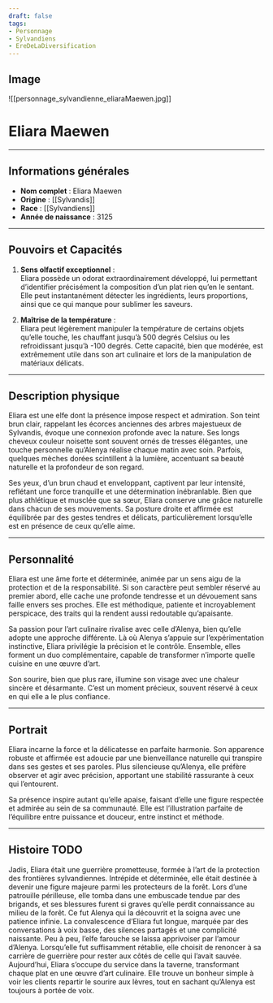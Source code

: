 ```yaml
---
draft: false
tags:
- Personnage
- Sylvandiens
- EreDeLaDiversification
---
```


## **Image**

![[personnage_sylvandienne_eliaraMaewen.jpg]]

# **Eliara Maewen**

---

## **Informations générales**
- **Nom complet** : Eliara Maewen  
- **Origine** : [[Sylvandis]]  
- **Race** : [[Sylvandiens]]  
- **Année de naissance** : 3125  

---

## **Pouvoirs et Capacités**
1. **Sens olfactif exceptionnel** :  
   Eliara possède un odorat extraordinairement développé, lui permettant d’identifier précisément la composition d’un plat rien qu’en le sentant. Elle peut instantanément détecter les ingrédients, leurs proportions, ainsi que ce qui manque pour sublimer les saveurs.  

2. **Maîtrise de la température** :  
   Eliara peut légèrement manipuler la température de certains objets qu’elle touche, les chauffant jusqu’à 500 degrés Celsius ou les refroidissant jusqu’à -100 degrés. Cette capacité, bien que modérée, est extrêmement utile dans son art culinaire et lors de la manipulation de matériaux délicats.

---

## **Description physique**
Eliara est une elfe dont la présence impose respect et admiration. Son teint brun clair, rappelant les écorces anciennes des arbres majestueux de Sylvandis, évoque une connexion profonde avec la nature. Ses longs cheveux couleur noisette sont souvent ornés de tresses élégantes, une touche personnelle qu’Alenya réalise chaque matin avec soin. Parfois, quelques mèches dorées scintillent à la lumière, accentuant sa beauté naturelle et la profondeur de son regard.  

Ses yeux, d’un brun chaud et enveloppant, captivent par leur intensité, reflétant une force tranquille et une détermination inébranlable. Bien que plus athlétique et musclée que sa sœur, Eliara conserve une grâce naturelle dans chacun de ses mouvements. Sa posture droite et affirmée est équilibrée par des gestes tendres et délicats, particulièrement lorsqu’elle est en présence de ceux qu’elle aime.  

---

## **Personnalité**
Eliara est une âme forte et déterminée, animée par un sens aigu de la protection et de la responsabilité. Si son caractère peut sembler réservé au premier abord, elle cache une profonde tendresse et un dévouement sans faille envers ses proches. Elle est méthodique, patiente et incroyablement perspicace, des traits qui la rendent aussi redoutable qu’apaisante.  

Sa passion pour l’art culinaire rivalise avec celle d’Alenya, bien qu’elle adopte une approche différente. Là où Alenya s’appuie sur l’expérimentation instinctive, Eliara privilégie la précision et le contrôle. Ensemble, elles forment un duo complémentaire, capable de transformer n’importe quelle cuisine en une œuvre d’art.  

Son sourire, bien que plus rare, illumine son visage avec une chaleur sincère et désarmante. C’est un moment précieux, souvent réservé à ceux en qui elle a le plus confiance. 

---

## **Portrait**
Eliara incarne la force et la délicatesse en parfaite harmonie. Son apparence robuste et affirmée est adoucie par une bienveillance naturelle qui transpire dans ses gestes et ses paroles. Plus silencieuse qu’Alenya, elle préfère observer et agir avec précision, apportant une stabilité rassurante à ceux qui l’entourent.  

Sa présence inspire autant qu’elle apaise, faisant d’elle une figure respectée et admirée au sein de sa communauté. Elle est l’illustration parfaite de l’équilibre entre puissance et douceur, entre instinct et méthode.  

---

## Histoire TODO
  
  Jadis, Eliara était une guerrière prometteuse, formée à l’art de la protection des frontières sylvandiennes. Intrépide et déterminée, elle était destinée à devenir une figure majeure parmi les protecteurs de la forêt. Lors d’une patrouille périlleuse, elle tomba dans une embuscade tendue par des brigands, et ses blessures furent si graves qu’elle perdit connaissance au milieu de la forêt. Ce fut Alenya qui la découvrit et la soigna avec une patience infinie. La convalescence d’Eliara fut longue, marquée par des conversations à voix basse, des silences partagés et une complicité naissante. Peu à peu, l’elfe farouche se laissa apprivoiser par l’amour d’Alenya. Lorsqu’elle fut suffisamment rétablie, elle choisit de renoncer à sa carrière de guerrière pour rester aux côtés de celle qui l’avait sauvée. Aujourd’hui, Eliara s’occupe du service dans la taverne, transformant chaque plat en une œuvre d’art culinaire. Elle trouve un bonheur simple à voir les clients repartir le sourire aux lèvres, tout en sachant qu’Alenya est toujours à portée de voix.